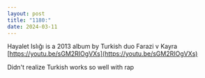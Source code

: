 ```yaml
---
layout: post
title: "1180:"
date: 2024-03-11
---
```


Hayalet Islığı is a 2013 album by Turkish duo Farazi v Kayra  
[https://youtu.be/sGM2RIOgVXs](https://youtu.be/sGM2RIOgVXs)

Didn't realize Turkish works so well with rap
